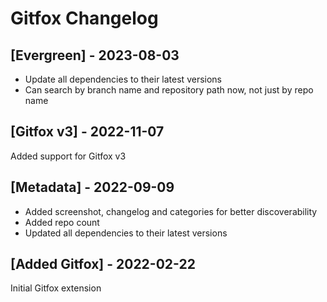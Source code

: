 # Gitfox Changelog

## [Evergreen] - 2023-08-03

- Update all dependencies to their latest versions
- Can search by branch name and repository path now, not just by repo name

## [Gitfox v3] - 2022-11-07

Added support for Gitfox v3

## [Metadata] - 2022-09-09

- Added screenshot, changelog and categories for better discoverability
- Added repo count
- Updated all dependencies to their latest versions

## [Added Gitfox] - 2022-02-22

Initial Gitfox extension
